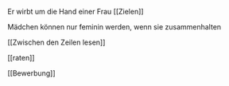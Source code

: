 Er wirbt um die Hand einer Frau
[[Zielen]]

 Mädchen können nur feminin werden, wenn sie zusammenhalten

[[Zwischen den Zeilen lesen]]

[[raten]]

[[Bewerbung]] 